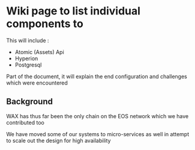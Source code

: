 Wiki page to list individual components to 
======================
This will include : 
- Atomic (Assets) Api
- Hyperion
- Postgresql
  
Part of the document, it will explain the end configuration and challenges which were encountered

Background
----------
WAX has thus far been the only chain on the EOS network which we have contributed too

We have moved some of our systems to micro-services as well in attempt to scale out the design for high availability

